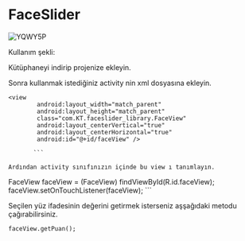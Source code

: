 # FaceSlider

![YQWY5P](http://i.giphy.com/3oz8xSOP52hywzMXTi.gif)

Kullanım şekli:

Kütüphaneyi indirip projenize ekleyin.

Sonra kullanmak istediğiniz activity nin xml dosyasına ekleyin.

```
<view
        android:layout_width="match_parent"
        android:layout_height="match_parent"
        class="com.KT.faceslider_library.FaceView"
        android:layout_centerVertical="true"
        android:layout_centerHorizontal="true"
        android:id="@+id/faceView" />
       
       ```
        
Ardından activity sınıfınızın içinde bu view ı tanımlayın.

```
FaceView faceView = (FaceView) findViewById(R.id.faceView);
        faceView.setOnTouchListener(faceView);
        ```
        
Seçilen yüz ifadesinin değerini getirmek isterseniz aşşağıdaki metodu çağırabilirsiniz.

```
faceView.getPuan();
```

